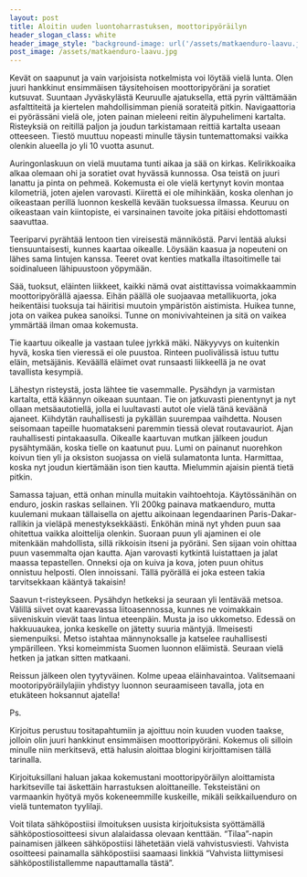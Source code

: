 ```yaml
---
layout: post
title: Aloitin uuden luontoharrastuksen, moottoripyöräilyn
header_slogan_class: white
header_image_style: "background-image: url('/assets/matkaenduro-laavu.jpg')"
post_image: /assets/matkaenduro-laavu.jpg
---
```


Kevät on saapunut ja vain varjoisista notkelmista voi löytää vielä lunta. Olen juuri hankkinut ensimmäisen täysitehoisen moottoripyöräni ja soratiet kutsuvat. Suuntaan Jyväskylästä Keuruulle ajatuksella, että pyrin välttämään asfalttiteitä ja kiertelen mahdollisimman pieniä sorateitä pitkin. Navigaattoria ei pyörässäni vielä ole, joten painan mieleeni reitin älypuhelimeni kartalta. Risteyksiä on reitillä paljon ja joudun tarkistamaan reittiä kartalta useaan otteeseen. Tiestö muuttuu nopeasti minulle täysin tuntemattomaksi vaikka olenkin alueella jo yli 10 vuotta asunut.

Auringonlaskuun on vielä muutama tunti aikaa ja sää on kirkas. Kelirikkoaika alkaa olemaan ohi ja soratiet ovat hyvässä kunnossa. Osa teistä on juuri lanattu ja pinta on pehmeä. Kokemusta ei ole vielä kertynyt kovin montaa kilometriä, joten ajelen varovasti. Kiirettä ei ole mihinkään, koska olenhan jo oikeastaan perillä luonnon keskellä kevään tuoksuessa ilmassa. Keuruu on oikeastaan vain kiintopiste, ei varsinainen tavoite joka pitäisi ehdottomasti saavuttaa.

Teeriparvi pyrähtää lentoon tien vireisestä männiköstä. Parvi lentää aluksi tiensuuntaisesti, kunnes kaartaa oikealle. Löysään kaasua ja nopeuteni on lähes sama lintujen kanssa. Teeret ovat kenties matkalla iltasoitimelle tai soidinalueen lähipuustoon yöpymään.

Sää, tuoksut, eläinten liikkeet, kaikki nämä ovat aistittavissa voimakkaammin moottoripyörällä ajaessa. Eihän päällä ole suojaavaa metallikuorta, joka heikentäisi tuoksuja tai häiritisi muutoin ympäristön aistimista. Huikea tunne, jota on vaikea pukea sanoiksi. Tunne on monivivahteinen ja sitä on vaikea ymmärtää ilman omaa kokemusta.

Tie kaartuu oikealle ja vastaan tulee jyrkkä mäki. Näkyyvys on kuitenkin hyvä, koska tien vieressä ei ole puustoa. Rinteen puolivälissä istuu tuttu eläin, metsäjänis. Keväällä eläimet ovat runsaasti liikkeellä ja ne ovat tavallista kesympiä.

Lähestyn risteystä, josta lähtee tie vasemmalle. Pysähdyn ja varmistan kartalta, että käännyn oikeaan suuntaan. Tie on jatkuvasti pienentynyt ja nyt ollaan metsäautotiellä, jolla ei luultavasti autot ole vielä tänä keväänä ajaneet. Kiihdytän rauhallisesti ja pykällän suurempaa vaihdetta. Nousen seisomaan tapeille huomatakseni paremmin tiessä olevat routavauriot. Ajan rauhallisesti pintakaasulla. Oikealle kaartuvan mutkan jälkeen joudun pysähtymään, koska tielle on kaatunut puu. Lumi on painanut nuorehkon koivun tien yli ja oksiston suojassa on vielä sulamatonta lunta. Harmittaa, koska nyt joudun kiertämään ison tien kautta. Mielummin ajaisin pientä tietä pitkin.

Samassa tajuan, että onhan minulla muitakin vaihtoehtoja. Käytössänihän on enduro, joskin raskas sellainen. Yli 200kg painava matkaenduro, mutta kuulemani mukaan tällaisella on ajettu aikoinaan legendaarinen Paris-Dakar-rallikin ja vieläpä menestyksekkäästi. Enköhän minä nyt yhden puun saa ohitettua vaikka aloittelija olenkin. Suoraan puun yli ajaminen ei ole mitenkään mahdollista, sillä rikkoisin itseni ja pyöräni. Sen sijaan voin ohittaa puun vasemmalta ojan kautta. Ajan varovasti kytkintä luistattaen ja jalat maassa tepastellen. Onneksi oja on kuiva ja kova, joten puun ohitus onnistuu helposti. Olen innoissani. Tällä pyörällä ei joka esteen takia tarvitsekkaan kääntyä takaisin!

Saavun t-risteykseen. Pysähdyn hetkeksi ja seuraan yli lentävää metsoa. Välillä siivet ovat kaarevassa liitoasennossa, kunnes ne voimakkain siiveniskuin vievät taas lintua eteenpäin. Musta ja iso ukkometso. Edessä on hakkuuaukea, jonka keskelle on jätetty suuria mäntyjä. Ilmeisesti siemenpuiksi. Metso istahtaa männynoksalle ja katselee rauhallisesti ympärilleen. Yksi komeimmista Suomen luonnon eläimistä. Seuraan vielä hetken ja jatkan sitten matkaani.

Reissun jälkeen olen tyytyväinen. Kolme upeaa eläinhavaintoa. Valitsemaani mootoripyöräilylajiin yhdistyy luonnon seuraamiseen tavalla, jota en etukäteen hoksannut ajatella!

Ps.

Kirjoitus perustuu tositapahtumiin ja ajoittuu noin kuuden vuoden taakse, jolloin olin juuri hankkinut ensimmäisen moottoripyöräni. Kokemus oli silloin minulle niin merkitsevä, että halusin aloittaa blogini kirjoittamisen tällä tarinalla.

Kirjoituksillani haluan jakaa kokemustani moottoripyöräilyn aloittamista harkitseville tai äskettäin harrastuksen aloittaneille. Teksteistäni on varmaankin hyötyä myös kokeneemmille kuskeille, mikäli seikkailuenduro on vielä tuntematon tyylilaji.

Voit tilata sähköpostiisi ilmoituksen uusista kirjoituksista syöttämällä sähköpostiosoitteesi sivun alalaidassa olevaan kenttään. “Tilaa”-napin painamisen jälkeen sähköpostiisi lähetetään vielä vahvistusviesti. Vahvista osoitteesi painamalla sähköpostiisi saamaasi linkkiä “Vahvista liittymisesi sähköpostilistallemme napauttamalla tästä”.
